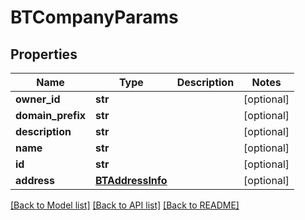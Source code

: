 # BTCompanyParams

## Properties
Name | Type | Description | Notes
------------ | ------------- | ------------- | -------------
**owner_id** | **str** |  | [optional] 
**domain_prefix** | **str** |  | [optional] 
**description** | **str** |  | [optional] 
**name** | **str** |  | [optional] 
**id** | **str** |  | [optional] 
**address** | [**BTAddressInfo**](BTAddressInfo.md) |  | [optional] 

[[Back to Model list]](../README.md#documentation-for-models) [[Back to API list]](../README.md#documentation-for-api-endpoints) [[Back to README]](../README.md)


